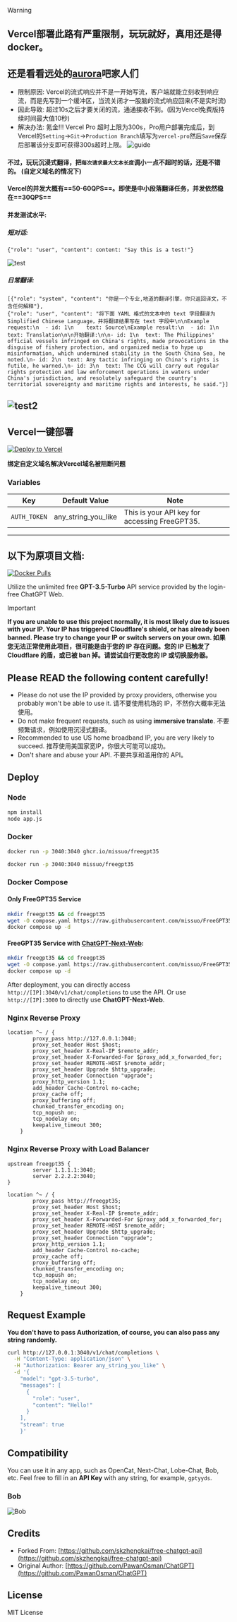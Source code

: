 > [!WARNING]
> ## Vercel部署此路有严重限制，玩玩就好，真用还是得docker。
> ## 还是看看远处的[aurora](https://github.com/aurora-develop/aurora)吧家人们
- 限制原因:
Vercel的流式响应并不是一开始写流，客户端就能立刻收到响应流，而是先写到一个缓冲区，当流关闭才一股脑的流式响应回来(不是实时流)
- 因此导致:
超过10s之后才要关闭的流，通通接收不到。(因为Vercel免费版持续时间最大值10秒)
- 解决办法:
氪金!!! Vercel Pro 超时上限为300s，Pro用户部署完成后，到Vercel的`Setting`->`Git`->`Production Branch`填写为`vercel-pro`然后`Save`保存后部署该分支即可获得300s超时上限。
![guide](./img/guide.png)
#### 不过，玩玩沉浸式翻译，把`每次请求最大文本长度`调小一点不超时的话，还是不错的。 (自定义域名的情况下)
#### Vercel的并发大概有==50-60QPS==。即使是中小段落翻译任务，并发依然稳在==30QPS==
#### 并发测试水平: 
##### 短对话: 
```
{"role": "user", "content": content: "Say this is a test!"}
```
![test](./img/test.png)
##### 日常翻译:
```
[{"role": "system", "content": "你是一个专业,地道的翻译引擎，你只返回译文，不含任何解释"},
{"role": "user", "content": "将下面 YAML 格式的文本中的 text 字段翻译为 Simplified Chinese Language，并将翻译结果写在 text 字段中\n\nExample request:\n  - id: 1\n    text: Source\nExample result:\n  - id: 1\n    text: Translation\n\n开始翻译:\n\n- id: 1\n  text: The Philippines' official vessels infringed on China's rights, made provocations in the disguise of fishery protection, and organized media to hype up misinformation, which undermined stability in the South China Sea, he noted.\n- id: 2\n  text: Any tactic infringing on China's rights is futile, he warned.\n- id: 3\n  text: The CCG will carry out regular rights protection and law enforcement operations in waters under China's jurisdiction, and resolutely safeguard the country's territorial sovereignty and maritime rights and interests, he said."}]
```
![test2](./img/test2.png)
---------------------
## Vercel一键部署

<a href="https://vercel.com/import/project?template=https://github.com/cliouo/FreeGPT35-Vercel" target="_blank" rel="noopener noreferrer"><img loading="lazy" src="https://vercel.com/button" alt="Deploy to Vercel" ></a>

**绑定自定义域名解决Vercel域名被阻断问题**

### Variables
| Key         | Default Value                          | Note                                      |
|-------------|----------------------------------------|-------------------------------------------|
| `AUTH_TOKEN`|          any_string_you_like           | This is your API key for accessing FreeGPT35. |

--------------------

## 以下为原项目文档:

[![Docker Pulls][1]](https://hub.docker.com/r/missuo/freegpt35)

[1]: https://img.shields.io/docker/pulls/missuo/freegpt35?logo=docker

Utilize the unlimited free **GPT-3.5-Turbo** API service provided by the login-free ChatGPT Web.


> [!IMPORTANT]  
> **If you are unable to use this project normally, it is most likely due to issues with your IP. Your IP has triggered Cloudflare's shield, or has already been banned. Please try to change your IP or switch servers on your own. 如果您无法正常使用此项目，很可能是由于您的 IP 存在问题。您的 IP 已触发了 Cloudflare 的盾，或已被 ban 掉。请尝试自行更改您的 IP 或切换服务器。**

## Please READ the following content carefully!
- Please do not use the IP provided by proxy providers, otherwise you probably won't be able to use it. 请不要使用机场的 IP，不然你大概率无法使用。
- Do not make frequent requests, such as using **immersive translate**. 不要频繁请求，例如使用沉浸式翻译。
- Recommended to use US home broadband IP, you are very likely to succeed. 推荐使用美国家宽IP，你很大可能可以成功。
- Don't share and abuse your API. 不要共享和滥用你的 API。

## Deploy

### Node

```bash
npm install
node app.js
```
### Docker

```bash
docker run -p 3040:3040 ghcr.io/missuo/freegpt35
```

```bash
docker run -p 3040:3040 missuo/freegpt35
```

### Docker Compose

#### Only FreeGPT35 Service

```bash
mkdir freegpt35 && cd freegpt35
wget -O compose.yaml https://raw.githubusercontent.com/missuo/FreeGPT35/main/compose.yaml
docker compose up -d
```

#### FreeGPT35 Service with [ChatGPT-Next-Web](https://github.com/ChatGPTNextWeb/ChatGPT-Next-Web):

```bash
mkdir freegpt35 && cd freegpt35
wget -O compose.yaml https://raw.githubusercontent.com/missuo/FreeGPT35/main/compose_with_next_chat.yaml
docker compose up -d
```

After deployment, you can directly access `http://[IP]:3040/v1/chat/completions` to use the API. Or use `http://[IP]:3000` to directly use **ChatGPT-Next-Web**.

### Nginx Reverse Proxy

```nginx
location ^~ / {
        proxy_pass http://127.0.0.1:3040; 
        proxy_set_header Host $host; 
        proxy_set_header X-Real-IP $remote_addr; 
        proxy_set_header X-Forwarded-For $proxy_add_x_forwarded_for; 
        proxy_set_header REMOTE-HOST $remote_addr; 
        proxy_set_header Upgrade $http_upgrade; 
        proxy_set_header Connection "upgrade"; 
        proxy_http_version 1.1; 
        add_header Cache-Control no-cache; 
        proxy_cache off;
        proxy_buffering off;
        chunked_transfer_encoding on;
        tcp_nopush on;
        tcp_nodelay on;
        keepalive_timeout 300;
    }
```

### Nginx Reverse Proxy with Load Balancer

```nginx
upstream freegpt35 {
        server 1.1.1.1:3040;
        server 2.2.2.2:3040;
}

location ^~ / {
        proxy_pass http://freegpt35; 
        proxy_set_header Host $host; 
        proxy_set_header X-Real-IP $remote_addr; 
        proxy_set_header X-Forwarded-For $proxy_add_x_forwarded_for; 
        proxy_set_header REMOTE-HOST $remote_addr; 
        proxy_set_header Upgrade $http_upgrade; 
        proxy_set_header Connection "upgrade"; 
        proxy_http_version 1.1; 
        add_header Cache-Control no-cache; 
        proxy_cache off;
        proxy_buffering off;
        chunked_transfer_encoding on;
        tcp_nopush on;
        tcp_nodelay on;
        keepalive_timeout 300;
    }
```

## Request Example

**You don't have to pass Authorization, of course, you can also pass any string randomly.**

```bash
curl http://127.0.0.1:3040/v1/chat/completions \
  -H "Content-Type: application/json" \
  -H "Authorization: Bearer any_string_you_like" \
  -d '{
    "model": "gpt-3.5-turbo",
    "messages": [
      {
        "role": "user",
        "content": "Hello!"
      }
    ],
    "stream": true
    }'
```

## Compatibility

You can use it in any app, such as OpenCat, Next-Chat, Lobe-Chat, Bob, etc. Feel free to fill in an **API Key** with any string, for example, `gptyyds`.

### Bob
![Bob](./img/bob.png)

## Credits
- Forked From: [https://github.com/skzhengkai/free-chatgpt-api](https://github.com/skzhengkai/free-chatgpt-api)
- Original Author: [https://github.com/PawanOsman/ChatGPT](https://github.com/PawanOsman/ChatGPT)

## License
MIT License
